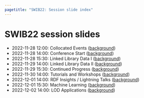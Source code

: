 ```yaml
---
pagetitle: "SWIB22: Session slide index"
---
```



# SWIB22 session slides

- 2022-11-28 12:00: Collocated Events ([background](coll.html))
- 2022-11-28 14:00: Conference Start ([background](se-1.html))
- 2022-11-28 15:30: Linked Library Data I ([background](se-2.html))
- 2022-11-29 14:00: Linked Library Data II ([background](se-3.html))
- 2022-11-29 15:30: Continued Progress ([background](se-4.html))
- 2022-11-30 14:00: Tutorials and Workshops ([background](ws.html))
- 2022-12-01 14:00: RDF Insights / Lightning Talks ([background](se-7.html))
- 2022-12-01 15:30: Machine Learning ([background](se-8.html))
- 2022-12-02 14:00: LOD Applications ([background](se-9.html))

